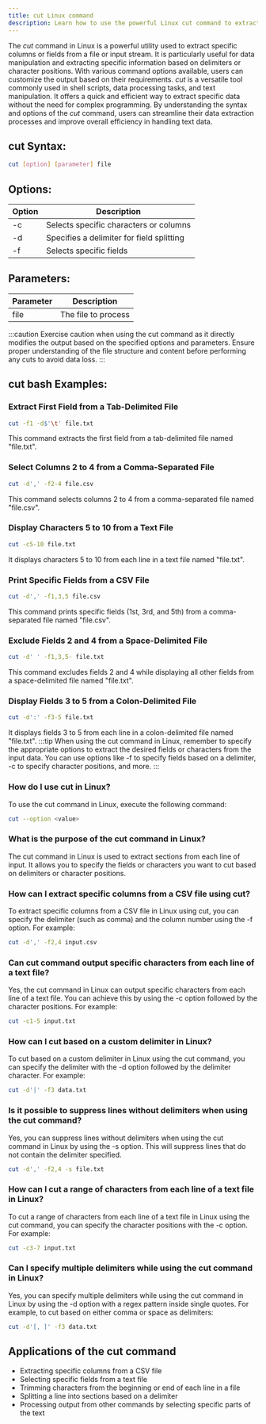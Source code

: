 ```yaml
---
title: cut Linux command
description: Learn how to use the powerful Linux cut command to extract specific columns or fields from a file or input stream efficiently.
---
```


The *cut* command in Linux is a powerful utility used to extract specific columns or fields from a file or input stream. It is particularly useful for data manipulation and extracting specific information based on delimiters or character positions. With various command options available, users can customize the output based on their requirements. *cut* is a versatile tool commonly used in shell scripts, data processing tasks, and text manipulation. It offers a quick and efficient way to extract specific data without the need for complex programming. By understanding the syntax and options of the *cut* command, users can streamline their data extraction processes and improve overall efficiency in handling text data.

## cut Syntax:
```bash
cut [option] [parameter] file
```
## Options:
| Option | Description                              |
|--------|------------------------------------------|
| -c     | Selects specific characters or columns   |
| -d     | Specifies a delimiter for field splitting |
| -f     | Selects specific fields                  |

## Parameters:
| Parameter | Description                              |
|-----------|------------------------------------------|
| file      | The file to process                      |

:::caution
Exercise caution when using the cut command as it directly modifies the output based on the specified options and parameters. Ensure proper understanding of the file structure and content before performing any cuts to avoid data loss.
:::
## cut bash Examples:
### Extract First Field from a Tab-Delimited File
```bash
cut -f1 -d$'\t' file.txt
```
This command extracts the first field from a tab-delimited file named "file.txt".

### Select Columns 2 to 4 from a Comma-Separated File
```bash
cut -d',' -f2-4 file.csv
```
This command selects columns 2 to 4 from a comma-separated file named "file.csv".

### Display Characters 5 to 10 from a Text File
```bash
cut -c5-10 file.txt
```
It displays characters 5 to 10 from each line in a text file named "file.txt".

### Print Specific Fields from a CSV File
```bash
cut -d',' -f1,3,5 file.csv
```
This command prints specific fields (1st, 3rd, and 5th) from a comma-separated file named "file.csv".

### Exclude Fields 2 and 4 from a Space-Delimited File
```bash
cut -d' ' -f1,3,5- file.txt
```
This command excludes fields 2 and 4 while displaying all other fields from a space-delimited file named "file.txt".

### Display Fields 3 to 5 from a Colon-Delimited File
```bash
cut -d':' -f3-5 file.txt
```
It displays fields 3 to 5 from each line in a colon-delimited file named "file.txt".
:::tip
When using the cut command in Linux, remember to specify the appropriate options to extract the desired fields or characters from the input data. You can use options like -f to specify fields based on a delimiter, -c to specify character positions, and more.
:::

### How do I use cut in Linux?
To use the cut command in Linux, execute the following command:
```bash
cut --option <value>
```

### What is the purpose of the cut command in Linux?
The cut command in Linux is used to extract sections from each line of input. It allows you to specify the fields or characters you want to cut based on delimiters or character positions.

### How can I extract specific columns from a CSV file using cut?
To extract specific columns from a CSV file in Linux using cut, you can specify the delimiter (such as comma) and the column number using the -f option. For example:
```bash
cut -d',' -f2,4 input.csv
```

### Can cut command output specific characters from each line of a text file?
Yes, the cut command in Linux can output specific characters from each line of a text file. You can achieve this by using the -c option followed by the character positions. For example:
```bash
cut -c1-5 input.txt
```

### How can I cut based on a custom delimiter in Linux?
To cut based on a custom delimiter in Linux using the cut command, you can specify the delimiter with the -d option followed by the delimiter character. For example:
```bash
cut -d'|' -f3 data.txt
```

### Is it possible to suppress lines without delimiters when using the cut command?
Yes, you can suppress lines without delimiters when using the cut command in Linux by using the -s option. This will suppress lines that do not contain the delimiter specified.
```bash
cut -d',' -f2,4 -s file.txt
```

### How can I cut a range of characters from each line of a text file in Linux?
To cut a range of characters from each line of a text file in Linux using the cut command, you can specify the character positions with the -c option. For example:
```bash
cut -c3-7 input.txt
```

### Can I specify multiple delimiters while using the cut command in Linux?
Yes, you can specify multiple delimiters while using the cut command in Linux by using the -d option with a regex pattern inside single quotes. For example, to cut based on either comma or space as delimiters:
```bash
cut -d'[, ]' -f3 data.txt
```
## Applications of the cut command

- Extracting specific columns from a CSV file
- Selecting specific fields from a text file
- Trimming characters from the beginning or end of each line in a file
- Splitting a line into sections based on a delimiter
- Processing output from other commands by selecting specific parts of the text